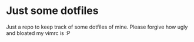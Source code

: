 # Just some dotfiles

Just a repo to keep track of some dotfiles of mine. Please forgive how ugly and bloated my vimrc is :P
